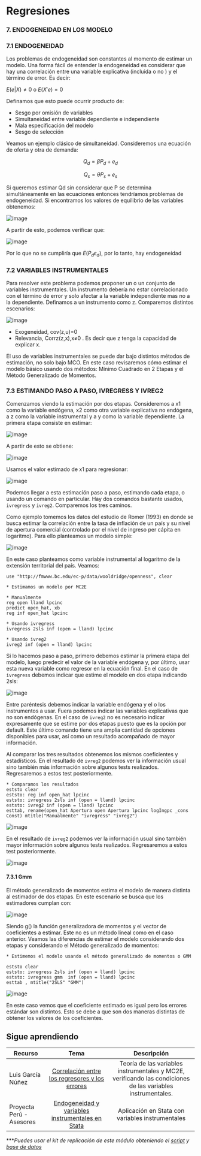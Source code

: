 # Regresiones

### 7. ENDOGENEIDAD EN LOS MODELO

### 7.1 ENDOGENEIDAD

Los problemas de endogeneidad son constantes al momento de estimar un modelo. Una forma fácil de entender la endogeneidad es considerar que hay una correlación entre una variable explicativa (incluida o no ) y el término de error. Es decir:  

  $E(e|X) ≠ 0$ o $E(X'e) = 0$


Definamos que esto puede ocurrir producto de:
- Sesgo por omisión de variables
- Simultaneidad entre variable dependiente e independiente
- Mala especificación del modelo
- Sesgo de selección

Veamos un ejemplo clásico de simultaneidad.
Consideremos una ecuación de oferta y otra de demanda:

$$Q_d = \beta P_d + e_d$$


$$Q_s = \theta P_s + e_s$$

Si queremos estimar Qd sin considerar que P se determina simultáneamente en las ecuaciones entonces tendríamos problemas de endogeneidad. Si encontramos los valores de equilibrio de las variables obtenemos:

![image](https://user-images.githubusercontent.com/106888200/224231925-aa43209d-4b62-4fc6-95b1-6191f5797a6a.png)

A partir de esto, podemos verificar que:

![image](https://user-images.githubusercontent.com/106888200/224231972-71b5e77e-67c8-46e4-8a36-9d21cf3a2cdc.png)

Por lo que no se cumpliría que $E(P_dε_d)$,  por lo tanto, hay endogeneidad

### 7.2 VARIABLES INSTRUMENTALES

Para resolver este problema podemos proponer un o un conjunto de variables instrumentales. Un instrumento debería no estar correlacionado con el término de error y solo afectar a la variable independiente mas no a la dependiente. Definamos a un instrumento como z. Comparemos distintos escenarios:

![image](https://user-images.githubusercontent.com/106888200/224232364-8493a449-cff1-49db-bd42-e7bd4540ebb5.png)

- Exogeneidad, cov(z,u)=0
- Relevancia, Corrz(z,x),x≠0 . Es decir que z tenga la capacidad de explicar x.

El uso de variables instrumentales se puede dar bajo distintos métodos de estimación, no solo bajo MCO. En este caso revisaremos cómo estimar el modelo básico usando dos métodos: Mínimo Cuadrado en 2 Etapas y el Método Generalizado de Momentos. 

### 7.3 ESTIMANDO PASO A PASO, IVREGRESS Y IVREG2

Comenzamos viendo la estimación por dos etapas. Consideremos a x1 como la variable endógena, x2 como otra variable explicativa no endógena, a z como la variable instrumental y a y como la variable dependiente. La primera etapa consiste en estimar:

![image](https://user-images.githubusercontent.com/106888200/224233074-6a7aeeaa-81b1-4ce5-aa7f-b2d577a78c00.png)

A partir de esto se obtiene:

![image](https://user-images.githubusercontent.com/106888200/224233143-e672bdd0-cdbc-40a0-a35b-3d4d642bcc24.png)

Usamos el valor estimado de x1 para regresionar:

![image](https://user-images.githubusercontent.com/106888200/224233175-0bdd80a6-3379-45f0-98f8-57db19abb099.png)

Podemos llegar a esta estimación paso a paso, estimando cada etapa, o usando un comando en particular. Hay dos comandos bastante usados, `ivregress` y `ivreg2`. Comparemos los tres caminos.

Como ejemplo tomemos los datos del estudio de Romer (1993) en donde se busca estimar la correlación entre la tasa de inflación de un país y su nivel de apertura comercial (controlado por el nivel de ingreso per cápita en logaritmo). Para ello planteamos un modelo simple:

![image](https://user-images.githubusercontent.com/106888200/224233259-e2ac0fd4-b42c-4052-ab08-9b2eed1abcc8.png)

En este caso planteamos como variable instrumental al logaritmo de la extensión territorial del país. Veamos:

```
use "http://fmwww.bc.edu/ec-p/data/wooldridge/openness", clear

* Estimamos un modelo por MC2E

* Manualmente
reg open lland lpcinc 
predict open_hat, xb
reg inf open_hat lpcinc

* Usando ivregress
ivregress 2sls inf (open = lland) lpcinc

* Usando ivreg2
ivreg2 inf (open = lland) lpcinc
```

Si lo hacemos paso a paso, primero debemos estimar la primera etapa del modelo, luego predecir el valor de la variable endógena y, por último, usar esta nueva variable como regresor en la ecuación final. En el caso de `ivregress` debemos indicar que estime el modelo en dos etapa indicando 2sls:

![image](https://user-images.githubusercontent.com/106888200/224235312-d9b52c15-c06b-43c9-a2d8-19330ee6e275.png)


Entre paréntesis debemos indicar la variable endógena y el o los instrumentos a usar. Fuera podemos indicar las variables explicativas que no son endógenas. En el caso de `ivreg2` no es necesario indicar expresamente que se estime por dos etapas puesto que es la opción por default. Este último comando tiene una amplia cantidad de opciones disponibles para usar, así como un resultado acompañado de mayor información.

Al comparar los tres resultados obtenemos los mismos coeficientes y estadísticos. En el resultado de `ivreg2` podemos ver la información usual sino también más información sobre algunos tests realizados. Regresaremos a estos test posteriormente.

```
* Comparamos los resultados
eststo clear
eststo: reg inf open_hat lpcinc
eststo: ivregress 2sls inf (open = lland) lpcinc
eststo: ivreg2 inf (open = lland) lpcinc
esttab, rename(open_hat Apertura open Apertura lpcinc logIngpc _cons Const) mtitle("Manualmente" "ivregress" "ivreg2")
```

![image](https://user-images.githubusercontent.com/106888200/224235523-e41b71b6-e7a9-4183-be5f-2ed02819aaac.png)


En el resultado de `ivreg2` podemos ver la información usual sino también mayor información sobre algunos tests realizados. Regresaremos a estos test posteriormente.

![image](https://user-images.githubusercontent.com/106888200/224235809-50f7659e-42e7-4496-9245-84032e767f18.png)


#### 7.3.1 Gmm 

El método generalizado de momentos estima el modelo de manera distinta al estimador de dos etapas. En este escenario se busca que los estimadores cumplan con:

![image](https://user-images.githubusercontent.com/106888200/224236026-1fb94002-2135-4bec-9a6b-99e88abbb456.png)

Siendo g() la función generalizadora de momentos y el vector de coeficientes a estimar. Este no es un método lineal como en el caso anterior. Veamos las diferencias de estimar el modelo considerando dos etapas y considerando el Método generalizado de momentos:

```
* Estimemos el modelo usando el método generalizado de momentos o GMM

eststo clear
eststo: ivregress 2sls inf (open = lland) lpcinc
eststo: ivregress gmm  inf (open = lland) lpcinc
esttab , mtitle("2SLS" "GMM")

```

![image](https://user-images.githubusercontent.com/106888200/224236273-5a3c319c-ea59-4dc5-9642-f078b924fb02.png)

En este caso vemos que el coeficiente estimado es igual pero los errores estándar son distintos. Esto se debe a que son dos maneras distintas de obtener los valores de los coeficientes.

## Sigue aprendiendo
| Recurso  | Tema | Descripción |
| ------------- |:-------------:|:-------------:|
| Luis García Núñez | [Correlación entre los regresores y los errores](https://www.youtube.com/watch?v=2xMjmxbkfEE&list=PLvXMYc3QuXe_7363kwXPtwTrd6TzfofOa&index=28 "Correlación entre los regresores y los errores") | Teoría de las variables instrumentales y MC2E, verificando las condiciones de las variables instrumentales. |
| Proyecta Perú - Asesores  | [Endogeneidad y variables instrumentales en Stata](https://www.youtube.com/watch?v=GJLos89fLic&list=PLlyb_Ke0SHbj3hKlN_lUH7F28IoafcSv-&index=5&ab_channel=ProyectaPer%C3%BA-Asesores "Endogeneidad y variables instrumentales en Stata") | Aplicación en Stata con variables instrumentales |


****Puedes usar el kit de replicación de este módulo obteniendo el [script](https://github.com/EconPUCP/Stata/blob/main/_An%C3%A1lisis/Scripts/Regresi%C3%B3n/7_endogenoidad.do "script") y [base de datos](https://github.com/EconPUCP/Stata/tree/main/_An%C3%A1lisis/Data "base de datos")*

